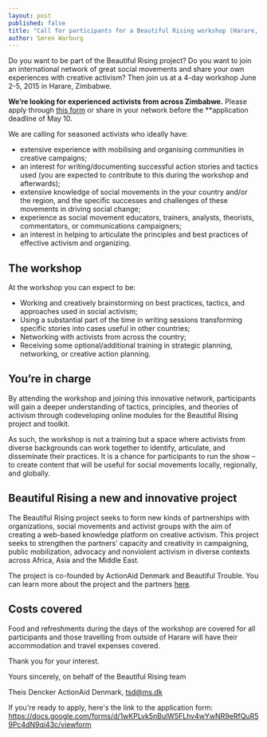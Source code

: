 ```yaml
---
layout: post
published: false
title: "Call for participants for a Beautiful Rising workshop (Harare, Zimbabwe)"
author: Søren Warburg
---
```




Do you want to be part of the Beautiful Rising project? Do you want to join an international network of great social movements and share your own experiences with creative activism? Then join us at a 4-day workshop June 2-5, 2015 in Harare, Zimbabwe.

**We’re looking for experienced activists from across Zimbabwe.** Please apply through [this form](https://docs.google.com/forms/d/1wKPLvk5nBulW5FLhv4wYwNR9eRfQuR59Pc4dN9qi43c/viewform) or share in your network before the **application deadline of May 10.

We are calling for seasoned activists who ideally have:
- extensive experience with mobilising and organising communities in creative campaigns;
- an interest for writing/documenting successful action stories and tactics used (you are expected to contribute to this during the workshop and afterwards);
- extensive knowledge of social movements in the your country and/or the region, and the specific successes and challenges of these movements in driving social change;
- experience as social movement educators, trainers, analysts, theorists, commentators, or communications campaigners;
- an interest in helping to articulate the principles and best practices of effective activism and organizing.

## The workshop
At the workshop you can expect to be:
- Working and creatively brainstorming on best practices, tactics, and approaches used in social activism;
- Using a substantial part of the time in writing sessions transforming specific stories into cases useful in other countries;
- Networking with activists from across the country;
- Receiving some optional/additional training in strategic planning, networking, or creative action planning.

## You’re in charge
By attending the workshop and joining this innovative network, participants will gain a deeper understanding of tactics, principles, and theories of activism through co­developing online modules for the Beautiful Rising project and toolkit.

As such, the workshop is not a training but a space where activists from diverse backgrounds can work together to identify, articulate, and disseminate their practices. It is a chance for participants to run the show – to create content that will be useful for social movements locally, regionally, and globally.
 
## Beautiful Rising ­ a new and innovative project
The Beautiful Rising project seeks to form new kinds of partnerships with organizations, social movements and activist groups with the aim of creating a web-based knowledge platform on creative activism. This project seeks to strengthen the partners’ capacity and creativity in campaigning, public mobilization, advocacy and nonviolent activism in diverse contexts
across Africa, Asia and the Middle East.

The project is co-founded by ActionAid Denmark and Beautiful Trouble. You can learn more about the project and the partners [here](https://beautifulrising.org/about/).

## Costs covered
Food and refreshments during the days of the workshop are covered for all participants and those travelling from outside of Harare will have their accommodation and travel expenses covered.

Thank you for your interest. 

Yours sincerely,
on behalf of the Beautiful Rising team

Theis Dencker
ActionAid Denmark, tsd@ms.dk

If you're ready to apply, here's the link to the application form:
https://docs.google.com/forms/d/1wKPLvk5nBulW5FLhv4wYwNR9eRfQuR59Pc4dN9qi43c/viewform
